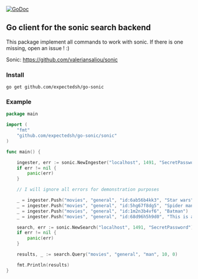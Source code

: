 [![GoDoc](https://godoc.org/github.com/expectedsh/go-sonic/sonic?status.svg)](https://godoc.org/github.com/expectedsh/go-sonic/sonic)

## Go client for the sonic search backend

This package implement all commands to work with sonic. If there is one missing, open an issue ! :)

Sonic: https://github.com/valeriansaliou/sonic

### Install

`go get github.com/expectedsh/go-sonic`

### Example

```go
package main

import (
	"fmt"
	"github.com/expectedsh/go-sonic/sonic"
)

func main() {

	ingester, err := sonic.NewIngester("localhost", 1491, "SecretPassword")
	if err != nil {
		panic(err)
	}

	// I will ignore all errors for demonstration purposes

	_ = ingester.Push("movies", "general", "id:6ab56b4kk3", "Star wars")
	_ = ingester.Push("movies", "general", "id:5hg67f8dg5", "Spider man")
	_ = ingester.Push("movies", "general", "id:1m2n3b4vf6", "Batman")
	_ = ingester.Push("movies", "general", "id:68d96h5h9d0", "This is another movie")

	search, err := sonic.NewSearch("localhost", 1491, "SecretPassword")
	if err != nil {
		panic(err)
	}

	results, _ := search.Query("movies", "general", "man", 10, 0)

	fmt.Println(results)
}
```